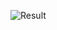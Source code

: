 ![Result](https://user-images.githubusercontent.com/59179832/102911356-b8728800-449d-11eb-9692-74bce978e43c.JPG)
